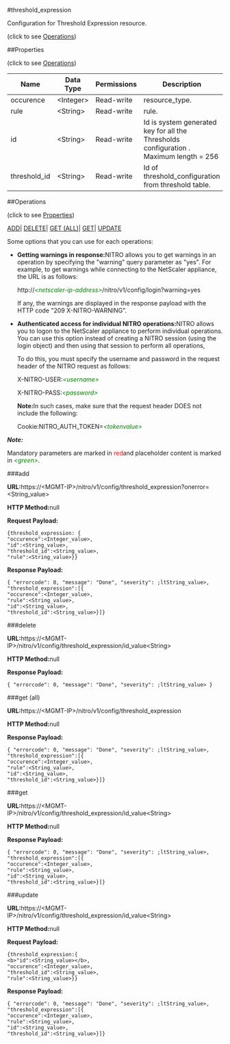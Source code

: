 #threshold_expression



Configuration for Threshold Expression resource.

<span>(click to see [Operations](#operations))</span>



##Properties 

<span>(click to see [Operations](#operations))</span>





<table><thead><tr><th>Name</th><th>Data Type</th><th>Permissions</th><th>Description</th></tr></thead><tbody><tr><td>occurence</td><td>&lt;Integer></td><td>Read-write</td><td>resource_type.</td></tr><tr><td>rule</td><td>&lt;String></td><td>Read-write</td><td>rule.</td></tr><tr><td>id</td><td>&lt;String></td><td>Read-write</td><td>Id is system generated key for all the Thresholds configuration .<br>Maximum length = 256</td></tr><tr><td>threshold_id</td><td>&lt;String></td><td>Read-write</td><td>Id of threshold_configuration from threshold table.</td></tr></tbody></table>

##Operations 

<span>(click to see [Properties](#properties))</span>





[ADD](#add)| [DELETE](#delete)| [GET (ALL)](#get-all)| [GET](#get)| [UPDATE](#update)





Some options that you can use for each operations:

<ul><li><p><b>Getting warnings in response:</b>NITRO allows you to get warnings in an operation by specifying the "warning" query parameter as "yes". For example, to get warnings while connecting to the NetScaler appliance, the URL is as follows:</p><p>http://<span style="color:green;font-style:italic;">&lt;netscaler-ip-address&gt;</span>/nitro/v1/config/login?warning=yes</p><p>If any, the warnings are displayed in the response payload with the HTTP code "209 X-NITRO-WARNING".</p></li><li><p><b>Authenticated access for individual NITRO operations:</b>NITRO allows you to logon to the NetScaler appliance to perform individual operations. You can use this option instead of creating a NITRO session (using the login object) and then using that session to perform all operations,</p><p>To do this, you must specify the username and password in the request header of the NITRO request as follows:</p><p>X-NITRO-USER:<span style="color:green;font-style:italic;">&lt;username&gt;</span></p><p>X-NITRO-PASS:<span style="color:green;font-style:italic;">&lt;password&gt;</span></p><p><b>Note:</b>In such cases, make sure that the request header DOES not include the following:</p><p>Cookie:NITRO_AUTH_TOKEN=<span style="color:green;font-style:italic;">&lt;tokenvalue&gt;</span></p></li></ul>







***Note:*** 

Mandatory parameters are marked in <span style="color:#FF0000;">red</span>and placeholder content is marked in <span style="color:green;font-style:italic">&lt;green&gt;</span>.



###add







<b>URL:</b>https://&lt;MGMT-IP&gt;/nitro/v1/config/threshold_expression?onerror=&lt;String_value&gt;

<b>HTTP Method:</b>null

<b>Request Payload: </b>
```
{threshold_expression: {
"occurence":<Integer_value>,
"id":<String_value>,
"threshold_id":<String_value>,
"rule":<String_value>}}
```

<b>Response Payload: </b>
```
{ "errorcode": 0, "message": "Done", "severity": ;ltString_value>, "threshold_expression":[{
"occurence":<Integer_value>,
"rule":<String_value>,
"id":<String_value>,
"threshold_id":<String_value>}]}
```







###delete







<b>URL:</b>https://&lt;MGMT-IP&gt;/nitro/v1/config/threshold_expression/id_value&lt;String&gt;

<b>HTTP Method:</b>null

<b>Response Payload: </b>
```
{ "errorcode": 0, "message": "Done", "severity": ;ltString_value> }
```







###get (all)







<b>URL:</b>https://&lt;MGMT-IP&gt;/nitro/v1/config/threshold_expression

<b>HTTP Method:</b>null

<b>Response Payload: </b>
```
{ "errorcode": 0, "message": "Done", "severity": ;ltString_value>, "threshold_expression":[{
"occurence":<Integer_value>,
"rule":<String_value>,
"id":<String_value>,
"threshold_id":<String_value>}]}
```







###get







<b>URL:</b>https://&lt;MGMT-IP&gt;/nitro/v1/config/threshold_expression/id_value&lt;String&gt;

<b>HTTP Method:</b>null

<b>Response Payload: </b>
```
{ "errorcode": 0, "message": "Done", "severity": ;ltString_value>, "threshold_expression":[{
"occurence":<Integer_value>,
"rule":<String_value>,
"id":<String_value>,
"threshold_id":<String_value>}]}
```







###update







<b>URL:</b>https://&lt;MGMT-IP&gt;/nitro/v1/config/threshold_expression/id_value&lt;String&gt;

<b>HTTP Method:</b>null

<b>Request Payload: </b>
```
{threshold_expression:{
<b>"id":<String_value></b>,
"occurence":<Integer_value>,
"threshold_id":<String_value>,
"rule":<String_value>}}
```

<b>Response Payload: </b>
```
{ "errorcode": 0, "message": "Done", "severity": ;ltString_value>, "threshold_expression":[{
"occurence":<Integer_value>,
"rule":<String_value>,
"id":<String_value>,
"threshold_id":<String_value>}]}
```







